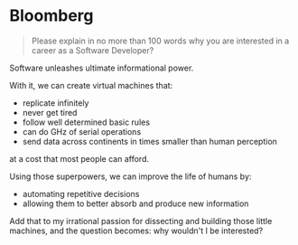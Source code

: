 # Bloomberg

> Please explain in no more than 100 words why you are interested in a career as a Software Developer?

Software unleashes ultimate informational power.

With it, we can create virtual machines that:

- replicate infinitely
- never get tired
- follow well determined basic rules
- can do GHz of serial operations
- send data across continents in times smaller than human perception

at a cost that most people can afford.

Using those superpowers, we can improve the life of humans by:

- automating repetitive decisions
- allowing them to better absorb and produce new information

Add that to my irrational passion for dissecting and building those little machines, and the question becomes: why wouldn't I be interested?
